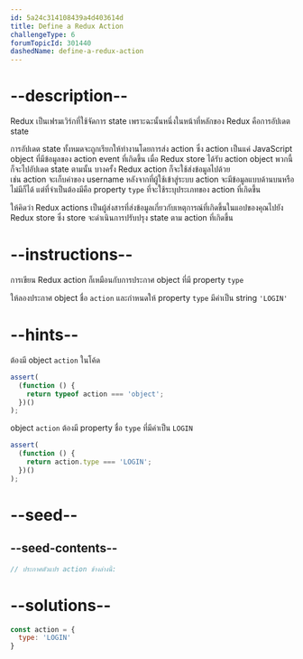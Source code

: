 ```yaml
---
id: 5a24c314108439a4d403614d
title: Define a Redux Action
challengeType: 6
forumTopicId: 301440
dashedName: define-a-redux-action
---
```


# --description--

Redux เป็นเฟรมเวิร์กที่ใช้จัดการ state เพราะฉะนั้นหนึ่งในหน้าที่หลักของ Redux คือการอัปเดต state

การอัปเดต state ทั้งหมดจะถูกเรียกให้ทำงานโดยการส่ง action ซึ่ง action เป็นแค่ JavaScript object ที่มีข้อมูลของ action event ที่เกิดขึ้น 
เมื่อ Redux store ได้รับ action object พวกนี้ ก็จะไปอัปเดต state ตามนั้น 
บางครั้ง Redux action ก็จะใช้ส่งข้อมูลไปด้วย  
เช่น action จะเก็บค่าของ username หลังจากที่ผู้ใช้เข้าสู่ระบบ 
action จะมีข้อมูลแบบด้านบนหรือไม่มีก็ได้ แต่ที่จำเป็นต้องมีคือ property `type` ที่จะใช้ระบุประเภทของ action ที่เกิดขึ้น

ให้คิดว่า Redux actions เป็นผู้ส่งสารที่ส่งข้อมูลเกี่ยวกับเหตุการณ์ที่เกิดขึ้นในแอปของคุณไปยัง Redux store ซึ่ง store จะดำเนินการปรับปรุง state ตาม action ที่เกิดขึ้น

# --instructions--

การเขียน Redux action ก็เหมือนกับการประกาศ object ที่มี property `type`

ให้ลองประกาศ object ชื่อ `action` และกำหนดให้ property `type` มีค่าเป็น string `'LOGIN'`

# --hints--

ต้องมี object `action` ในโค้ด

```js
assert(
  (function () {
    return typeof action === 'object';
  })()
);
```

object `action` ต้องมี property ชื่อ `type` ที่มีค่าเป็น `LOGIN`

```js
assert(
  (function () {
    return action.type === 'LOGIN';
  })()
);
```

# --seed--

## --seed-contents--

```js
// ประกาศตัวแปร action ข้างล่างนี้:
```

# --solutions--

```js
const action = {
  type: 'LOGIN'
}
```
